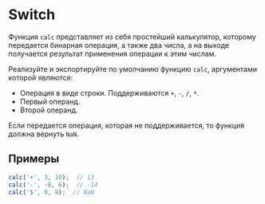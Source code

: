 # Switch

Функция <code>calc</code> представляет из себя простейший калькулятор, которому передается бинарная операция, а также два числа, а на выходе получается результат применения операции к этим числам.

Реализуйте и экспортируйте по умолчанию функцию <code>calc</code>, аргументами которой являются:

 - Операция в виде строки. Поддерживаются <code>+</code>, <code>-</code>, <code>/</code>, <code>*</code>.
 - Первый операнд.
 - Второй операнд.

Если передается операция, которая не поддерживается, то функция должна вернуть <code>NaN</code>.

## Примеры

```javascript
calc('+', 3, 10);  // 13
calc('-', -8, 6);  // -14
calc('$', 0, 9);  // NaN
```

